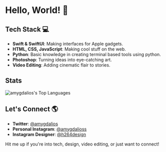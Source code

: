 # Hello, World! 👋

## Tech Stack 💻

- **Swift & SwiftUI**: Making interfaces for Apple gadgets.
- **HTML, CSS, JavaScript**: Making cool stuff on the web.
- **Python**: Basic knowledge in creating terminal based tools using python.
- **Photoshop**: Turning ideas into eye-catching art.
- **Video Editing**: Adding cinematic flair to stories.

## Stats

![amygdalios's Top Languages](https://github-readme-stats.vercel.app/api/top-langs/?username=amygdalios&theme=monokai&show_icons=true&hide_border=false&layout=compact)
  
## Let's Connect 🌎

- **Twitter**: [@amygdalios](https://twitter.com/amygdalios)
- **Personal Instagram**: [@amygdalioss](https://www.instagram.com/amygdalioss/)
- **Instagram Designer**: [@h264design](https://www.instagram.com/h264design/)

Hit me up if you're into tech, design, video editing, or just want to connect!
